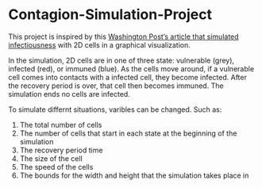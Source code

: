# Contagion-Simulation-Project

This project is inspired by this <a href="https://www.washingtonpost.com/graphics/2020/world/corona-simulator/">Washington Post’s article that simulated infectiousness</a> with 2D cells in a graphical visualization. 

In the simulation, 2D cells are in one of three state: vulnerable (grey), infected (red), or immuned (blue). As the cells move around, if a vulnerable cell comes into contacts with a infected cell, they become infected. After the recovery period is over, that cell then becomes immuned. The simulation ends no cells are infected.

To simulate differnt situations, varibles can be changed. Such as:
1. The total number of cells
2. The number of cells that start in each state at the beginning of the simulation
3. The recovery period time
4. The size of the cell
5. The speed of the cells
6. The bounds for the width and height that the simulation takes place in
